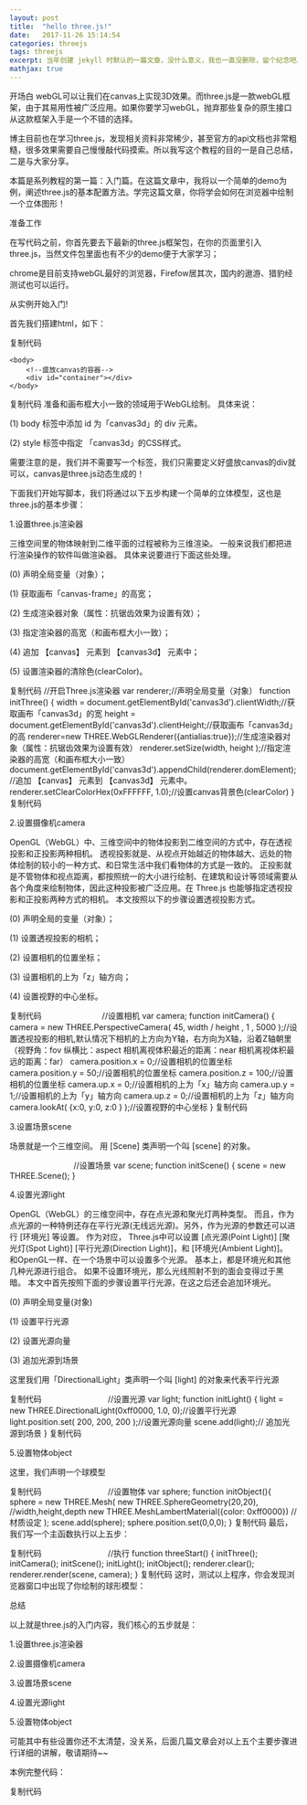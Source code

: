 ```yaml
---
layout: post
title:  "hello three.js!"
date:   2017-11-26 15:14:54
categories: threejs
tags: threejs
excerpt: 当年创建 jekyll 时默认的一篇文章，没什么意义，我也一直没删除，留个纪念吧。
mathjax: true
---
```


开场白
webGL可以让我们在canvas上实现3D效果。而three.js是一款webGL框架，由于其易用性被广泛应用。如果你要学习webGL，抛弃那些复杂的原生接口从这款框架入手是一个不错的选择。

博主目前也在学习three.js，发现相关资料非常稀少，甚至官方的api文档也非常粗糙，很多效果需要自己慢慢敲代码摸索。所以我写这个教程的目的一是自己总结，二是与大家分享。

本篇是系列教程的第一篇：入门篇。在这篇文章中，我将以一个简单的demo为例，阐述three.js的基本配置方法。学完这篇文章，你将学会如何在浏览器中绘制一个立体图形！

准备工作

在写代码之前，你首先要去下最新的three.js框架包，在你的页面里引入three.js，当然文件包里面也有不少的demo便于大家学习；

chrome是目前支持webGL最好的浏览器，Firefow居其次，国内的遨游、猎豹经测试也可以运行。

从实例开始入门!

首先我们搭建html，如下：

复制代码
<!DOCTYPE html>
<html>
    <head>
        <meta charset="UTF-8">
        <title>lesson1-by-shawn.xie</title>
        <!--引入Three.js-->
        <script src="Three.js"></script>
        <style type="text/css">
            div#canvas-frame{
                  border: none;
                  cursor: move;
                  width: 1400px;
                  height: 600px;
                  background-color: #EEEEEE;
                }
        </style>
    </head>

    <body>
        <!--盛放canvas的容器-->
        <div id="container"></div>
    </body>
</html>
复制代码
准备和画布框大小一致的领域用于WebGL绘制。 具体来说：

(1) body 标签中添加 id 为「canvas3d」的 div 元素。

(2) style 标签中指定 「canvas3d」的CSS样式。

需要注意的是，我们并不需要写一个<canvas>标签，我们只需要定义好盛放canvas的div就可以，canvas是three.js动态生成的！

下面我们开始写脚本，我们将通过以下五步构建一个简单的立体模型，这也是three.js的基本步骤：

1.设置three.js渲染器

三维空间里的物体映射到二维平面的过程被称为三维渲染。 一般来说我们都把进行渲染操作的软件叫做渲染器。 具体来说要进行下面这些处理。

(0) 声明全局变量（对象）；

(1) 获取画布「canvas-frame」的高宽；

(2) 生成渲染器对象（属性：抗锯齿效果为设置有效）；

(3) 指定渲染器的高宽（和画布框大小一致）；

(4) 追加 【canvas】 元素到 【canvas3d】 元素中；

(5) 设置渲染器的清除色(clearColor)。



复制代码
//开启Three.js渲染器
var renderer;//声明全局变量（对象）
function initThree() {
   width = document.getElementById('canvas3d').clientWidth;//获取画布「canvas3d」的宽
   height = document.getElementById('canvas3d').clientHeight;//获取画布「canvas3d」的高
   renderer=new THREE.WebGLRenderer({antialias:true});//生成渲染器对象（属性：抗锯齿效果为设置有效）
   renderer.setSize(width, height );//指定渲染器的高宽（和画布框大小一致）
   document.getElementById('canvas3d').appendChild(renderer.domElement);//追加 【canvas】 元素到 【canvas3d】 元素中。
   renderer.setClearColorHex(0xFFFFFF, 1.0);//设置canvas背景色(clearColor)
}
复制代码


2.设置摄像机camera

OpenGL（WebGL）中、三维空间中的物体投影到二维空间的方式中，存在透视投影和正投影两种相机。 透视投影就是、从视点开始越近的物体越大、远处的物体绘制的较小的一种方式、和日常生活中我们看物体的方式是一致的。 正投影就是不管物体和视点距离，都按照统一的大小进行绘制、在建筑和设计等领域需要从各个角度来绘制物体，因此这种投影被广泛应用。在 Three.js 也能够指定透视投影和正投影两种方式的相机。 本文按照以下的步骤设置透视投影方式。

(0) 声明全局的变量（对象）；

(1) 设置透视投影的相机；

(2) 设置相机的位置坐标；

(3) 设置相机的上为「z」轴方向；

(4) 设置视野的中心坐标。

复制代码
 　　　　　　　 //设置相机
              var camera;
              function initCamera() {
                camera = new THREE.PerspectiveCamera( 45, width / height , 1 , 5000 );//设置透视投影的相机,默认情况下相机的上方向为Y轴，右方向为X轴，沿着Z轴朝里（视野角：fov 纵横比：aspect 相机离视体积最近的距离：near 相机离视体积最远的距离：far）
                camera.position.x = 0;//设置相机的位置坐标
                camera.position.y = 50;//设置相机的位置坐标
                camera.position.z = 100;//设置相机的位置坐标
                camera.up.x = 0;//设置相机的上为「x」轴方向
                camera.up.y = 1;//设置相机的上为「y」轴方向
                camera.up.z = 0;//设置相机的上为「z」轴方向
                camera.lookAt( {x:0, y:0, z:0 } );//设置视野的中心坐标
              }
复制代码


3.设置场景scene

场景就是一个三维空间。 用 [Scene] 类声明一个叫 [scene] 的对象。

　　　　　　　　//设置场景
              var scene;
              function initScene() {
                scene = new THREE.Scene();
              }


4.设置光源light

OpenGL（WebGL）的三维空间中，存在点光源和聚光灯两种类型。 而且，作为点光源的一种特例还存在平行光源(无线远光源)。另外，作为光源的参数还可以进行 [环境光] 等设置。 作为对应， Three.js中可以设置 [点光源(Point Light)] [聚光灯(Spot Light)] [平行光源(Direction Light)]，和 [环境光(Ambient Light)]。 和OpenGL一样、在一个场景中可以设置多个光源。 基本上，都是环境光和其他几种光源进行组合。 如果不设置环境光，那么光线照射不到的面会变得过于黑暗。 本文中首先按照下面的步骤设置平行光源，在这之后还会追加环境光。

(0) 声明全局变量(对象)

(1) 设置平行光源

(2) 设置光源向量

(3) 追加光源到场景

这里我们用「DirectionalLight」类声明一个叫 [light] 的对象来代表平行光源

复制代码
 　　　　　　　　//设置光源
              var light;
              function initLight() {
                light = new THREE.DirectionalLight(0xff0000, 1.0, 0);//设置平行光源
                light.position.set( 200, 200, 200 );//设置光源向量
                scene.add(light);// 追加光源到场景
              }
复制代码


5.设置物体object

   这里，我们声明一个球模型

复制代码
 　　　　　　　　//设置物体
              var sphere;
              function initObject(){
                sphere = new THREE.Mesh(
                     new THREE.SphereGeometry(20,20),                //width,height,depth
                     new THREE.MeshLambertMaterial({color: 0xff0000}) //材质设定
                );
                scene.add(sphere);
                sphere.position.set(0,0,0);
              }
复制代码
最后，我们写一个主函数执行以上五步：

复制代码
　　　　　　　　//执行
              function threeStart() {
                initThree();
                initCamera();
                initScene();
                initLight();
                initObject();
                renderer.clear();
                renderer.render(scene, camera);
              }
复制代码
这时，测试以上程序，你会发现浏览器窗口中出现了你绘制的球形模型：



总结

以上就是three.js的入门内容，我们核心的五步就是：

1.设置three.js渲染器

2.设置摄像机camera

3.设置场景scene

4.设置光源light

5.设置物体object

可能其中有些设置你还不太清楚，没关系，后面几篇文章会对以上五个主要步骤进行详细的讲解，敬请期待~~


本例完整代码：

复制代码
<!DOCTYPE html>
<html>
    <head>
        <meta charset="UTF-8">
        <title>lesson1-by-shawn.xie</title>
        <!--引入Three.js-->
        <script src="Three.js"></script>
        <script type="text/javascript">
            //开启Three.js渲染器
             var renderer;//声明全局变量（对象）
             function initThree() {
                width = document.getElementById('canvas3d').clientWidth;//获取画布「canvas3d」的宽
                height = document.getElementById('canvas3d').clientHeight;//获取画布「canvas3d」的高
                renderer=new THREE.WebGLRenderer({antialias:true});//生成渲染器对象（属性：抗锯齿效果为设置有效）
                renderer.setSize(width, height );//指定渲染器的高宽（和画布框大小一致）
                document.getElementById('canvas3d').appendChild(renderer.domElement);//追加 【canvas】 元素到 【canvas3d】 元素中。
                renderer.setClearColorHex(0xFFFFFF, 1.0);//设置canvas背景色(clearColor)
              }
               //设置相机
              var camera;
              function initCamera() {
                camera = new THREE.PerspectiveCamera( 45, width / height , 1 , 5000 );//设置透视投影的相机,默认情况下相机的上方向为Y轴，右方向为X轴，沿着Z轴朝里（视野角：fov 纵横比：aspect 相机离视体积最近的距离：near 相机离视体积最远的距离：far）
                camera.position.x = 0;//设置相机的位置坐标
                camera.position.y = 50;//设置相机的位置坐标
                camera.position.z = 100;//设置相机的位置坐标
                camera.up.x = 0;//设置相机的上为「x」轴方向
                camera.up.y = 1;//设置相机的上为「y」轴方向
                camera.up.z = 0;//设置相机的上为「z」轴方向
                camera.lookAt( {x:0, y:0, z:0 } );//设置视野的中心坐标
              }
               //设置场景
              var scene;
              function initScene() {
                scene = new THREE.Scene();
              }

              //设置光源
              var light;
              function initLight() {
                light = new THREE.DirectionalLight(0xff0000, 1.0, 0);//设置平行光源
                light.position.set( 200, 200, 200 );//设置光源向量
                scene.add(light);// 追加光源到场景
              }
               //设置物体
              var sphere;
              function initObject(){
                sphere = new THREE.Mesh(
                     new THREE.SphereGeometry(20,20),                //width,height,depth
                     new THREE.MeshLambertMaterial({color: 0xff0000}) //材质设定
                );
                scene.add(sphere);
                sphere.position.set(0,0,0);
              }
              //执行
              function threeStart() {
                initThree();
                initCamera();
                initScene();
                initLight();
                initObject();
                renderer.clear();
                renderer.render(scene, camera);
              }
        </script>
        <style type="text/css">
            div#canvas3d{
                  border: none;
                  cursor: move;
                  width: 1400px;
                  height: 600px;
                  background-color: #EEEEEE;
                }
        </style>
    </head>

    <body onload='threeStart();'>
        <!--盛放canvas的容器-->
        <div id="canvas3d"></div>
    </body>



